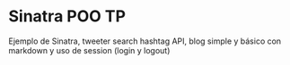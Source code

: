 # Sinatra POO TP

Ejemplo de Sinatra, tweeter search hashtag API, 
 blog simple y básico con markdown y uso de session (login y logout)
 

